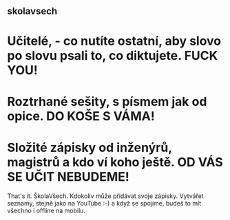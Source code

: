 ## skolavsech

# Učitelé, -  co nutíte ostatní, aby slovo po slovu psali to, co diktujete. FUCK YOU!
# Roztrhané sešity, s písmem jak od opice. DO KOŠE S VÁMA!
# Složité zápisky od inženýrů, magistrů a kdo ví koho ještě. OD VÁS SE UČIT NEBUDEME!

That's it. ŠkolaVšech. Kdokoliv může přidávat svoje zápisky. Vytvářet seznamy, stejně jako na YouTube :-) a když se spojíme, budeš to mít všechno i offline na mobilu. 
